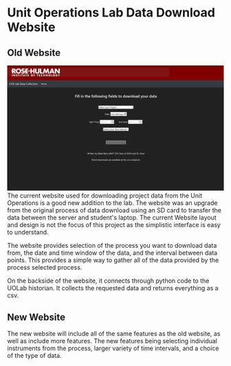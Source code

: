# Unit Operations Lab Data Download Website
## Old Website

![UOLab.rose-hulman.edu website screenshot](https://github.com/sandera1-RHIT/CHE525_UOLab_Website_Upgrade/blob/main/UOLab_Website_old%20Screenshot.png?raw=true)
The current website used for downloading project data from the Unit Operations is a good new addition to the lab.  The website was an upgrade from the original process of data download using an SD card to transfer the data between the server and student's laptop.  The current Website layout and design is not the focus of this project as the simplistic interface is easy to understand.  

The website provides selection of the process you want to download data from, the date and time window of the data, and the interval between data points.  This provides a simple way to gather all of the data provided by the process selected process.

On the backside of the website, it connects through python code to the UOLab historian. It collects the requested data and returns everything as a csv.

## New Website
The new website will include all of the same features as the old website, as well as include more features.  The new features being selecting individual instruments from the process, larger variety of time intervals, and a choice of the type of data. 
